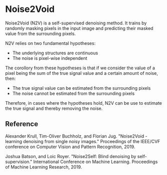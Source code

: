 # Noise2Void

Noise2Void (N2V) is a self-supervised denoising method. It trains by randomly masking
pixels in the input image and predicting their masked value from the surrounding pixels.

N2V relies on two fundamental hypotheses:

- The underlying structures are continuous
- The noise is pixel-wise independent

The corollory from these hypotheses is that if we consider the value of a pixel being
the sum of the true signal value and a certain amount of noise, then:

- The true signal value can be estimated from the surrounding pixels
- The noise cannot be estimated from the surrounding pixels

Therefore, in cases where the hypotheses hold, N2V can be use to estimate the true
signal and thereby removing the noise.

## Reference

Alexander Krull, Tim-Oliver Buchholz, and Florian Jug. "Noise2Void - learning denoising
from single noisy images." Proceedings of the IEEE/CVF conference on Computer Vision
and Pattern Recognition, 2019.

Joshua Batson, and Loic Royer. "Noise2Self: Blind denoising by self-supervision." 
International Conference on Machine Learning. Proceedings of Machine Learning Research,
2019.